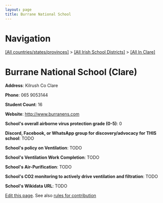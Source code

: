 ```yaml
---
layout: page
title: Burrane National School
---
```

# Navigation

[[All countries/states/provinces]](../../..) > [[All Irish School Districts]](../..) > [[All In Clare]](..)

# Burrane National School (Clare)

**Address**: Kilrush Co Clare

**Phone**: 065 9053144

**Student Count**: 16

**Website**: <http://www.burranens.com>

**School's overall airborne virus protection grade (0-5)**: 0

**Discord, Facebook, or WhatsApp group for discovery/advocacy for THIS school**: TODO

**School's policy on Ventilation**: TODO

**School's Ventilation Work Completion**: TODO

**School's Air-Purification**: TODO

**School's CO2 monitoring to actively drive ventilation and filtration**: TODO

**School's Wikidata URL**: TODO


[Edit this page](https://github.com/ventilate-schools/Ireland/edit/main/./Clare/Burrane_National_School.md). See also [rules for contribution](../../../contribution-rules/)